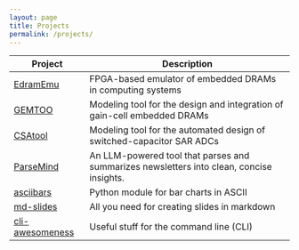 ```yaml
---
layout: page
title: Projects
permalink: /projects/
---
```


| Project                                                                                                 | Description                                                                              |
| ------------------------------------------------------------------------------------------------------- | ---------------------------------------------------------------------------------------- |
| [EdramEmu](https://www.epfl.ch/labs/tcl/resources-and-sw/edramemu/)                                     | FPGA-based emulator of embedded DRAMs in computing systems                               |
| [GEMTOO](https://www.epfl.ch/labs/tcl/resources-and-sw/gemtoo-a-gain-cell-embedded-dram-modeling-tool/) | Modeling tool for the design and integration of gain-cell embedded DRAMs                 |
| [CSAtool](https://github.com/CSAtool/csatool)                                                           | Modeling tool for the automated design of switched-capacitor SAR ADCs                    |
| [ParseMind](https://github.com/andreabonetti/parsemind)                                                 | An LLM-powered tool that parses and summarizes newsletters into clean, concise insights. |
| [asciibars](https://github.com/andreabonetti/asciibars)                                                 | Python module for bar charts in ASCII                                                    |
| [md-slides](https://github.com/andreabonetti/md-slides)                                                 | All you need for creating slides in markdown                                             |
| [cli-awesomeness](https://github.com/andreabonetti/cli-awesomeness)                                     | Useful stuff for the command line (CLI)                                                  |
